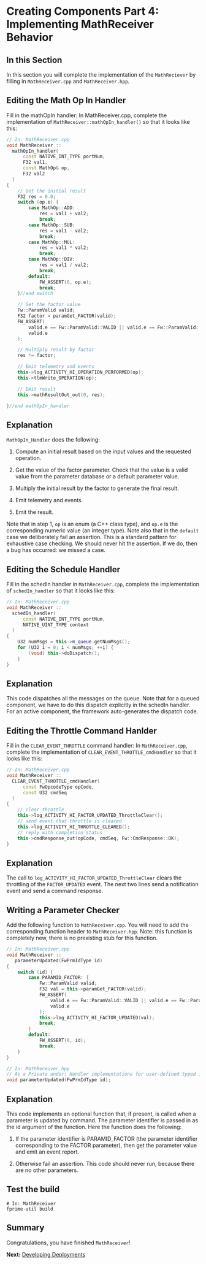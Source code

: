 # Creating Components Part 4: Implementing MathReceiver Behavior

## In this Section

In this section you will complete the implementation of the `MathReciever` by filling in `MathReceiver.cpp` and `MathReceiver.hpp`. 

## Editing the Math Op In Handler
Fill in the mathOpIn handler: In MathReceiver.cpp, complete the implementation of `MathReceiver::mathOpIn_handler()` so that it looks like this:

```cpp
// In: MathReceiver.cpp
void MathReceiver ::
  mathOpIn_handler(
      const NATIVE_INT_TYPE portNum,
      F32 val1,
      const MathOp& op,
      F32 val2
  )
{
    // Get the initial result
    F32 res = 0.0;
    switch (op.e) {
        case MathOp::ADD:
            res = val1 + val2;
            break;
        case MathOp::SUB:
            res = val1 - val2;
            break;
        case MathOp::MUL:
            res = val1 * val2;
            break;
        case MathOp::DIV:
            res = val1 / val2;
            break;
        default:
            FW_ASSERT(0, op.e);
            break;
    }//end switch 

    // Get the factor value
    Fw::ParamValid valid;
    F32 factor = paramGet_FACTOR(valid);
    FW_ASSERT(
        valid.e == Fw::ParamValid::VALID || valid.e == Fw::ParamValid::DEFAULT,
        valid.e
    );

    // Multiply result by factor
    res *= factor;

    // Emit telemetry and events
    this->log_ACTIVITY_HI_OPERATION_PERFORMED(op);
    this->tlmWrite_OPERATION(op);

    // Emit result
    this->mathResultOut_out(0, res);

}//end mathOpIn_handler 
```

## Explanation
`MathOpIn_Handler` does the following:

1. Compute an initial result based on the input values and the requested operation.

2. Get the value of the factor parameter. Check that the value is a valid value from the parameter database or a default parameter value.

3. Multiply the initial result by the factor to generate the final result.

4. Emit telemetry and events.

5. Emit the result.

Note that in step 1, `op` is an enum (a C++ class type), and `op.e` is the corresponding numeric value (an integer type). Note also that in the `default` case we deliberately fail an assertion. This is a standard pattern for exhaustive case checking. We should never hit the assertion. If we do, then a bug has occurred: we missed a case.


## Editing the Schedule Handler
Fill in the schedIn handler in `MathReceiver.cpp`, complete the implementation of `schedIn_handler` so that it looks like this:

```cpp
// In: MathReceiver.cpp
void MathReceiver ::
  schedIn_handler(
      const NATIVE_INT_TYPE portNum,
      NATIVE_UINT_TYPE context
  )
{
    U32 numMsgs = this->m_queue.getNumMsgs();
    for (U32 i = 0; i < numMsgs; ++i) {
        (void) this->doDispatch();
    }
}
```
## Explanation 
This code dispatches all the messages on the queue. Note that for a queued component, we have to do this dispatch explicitly in the schedIn handler. For an active component, the framework auto-generates the dispatch code.

## Editing the Throttle Command Hanlder
Fill in the `CLEAR_EVENT_THROTTLE` command handler: In `MathReceiver.cpp`, complete the implementation of `CLEAR_EVENT_THROTTLE_cmdHandler` so that it looks like this:

```cpp
// In: MathReceiver.cpp
void MathReceiver ::
  CLEAR_EVENT_THROTTLE_cmdHandler(
      const FwOpcodeType opCode,
      const U32 cmdSeq
  )
{
    // clear throttle
    this->log_ACTIVITY_HI_FACTOR_UPDATED_ThrottleClear();
    // send event that throttle is cleared
    this->log_ACTIVITY_HI_THROTTLE_CLEARED();
    // reply with completion status
    this->cmdResponse_out(opCode, cmdSeq, Fw::CmdResponse::OK);
}
```
## Explanation
The call to `log_ACTIVITY_HI_FACTOR_UPDATED_ThrottleClear` clears the throttling of the `FACTOR_UPDATED` event. The next two lines send a notification event and send a command response.

## Writing a Parameter Checker
Add the following function to `MathReceiver.cpp`. You will need to add the corresponding function header to `MathReceiver.hpp`. Note: this function is completely new, there is no prexisting stub for this function.

```cpp
// In: MathReceiver.cpp
void MathReceiver ::
   parameterUpdated(FwPrmIdType id)
{
    switch (id) {
        case PARAMID_FACTOR: {
            Fw::ParamValid valid;
            F32 val = this->paramGet_FACTOR(valid);
            FW_ASSERT(
                valid.e == Fw::ParamValid::VALID || valid.e == Fw::ParamValid::DEFAULT,
                valid.e
            );
            this->log_ACTIVITY_HI_FACTOR_UPDATED(val);
            break;
        }
        default:
            FW_ASSERT(0, id);
            break;
    }
}
```

```cpp
// In: MathReceiver.hpp
// As a Private under: Handler implementations for user-defined typed input ports
void parameterUpdated(FwPrmIdType id);
```

## Explanation
This code implements an optional function that, if present, is called when a parameter is updated by command. The parameter identifier is passed in as the id argument of the function. Here the function does the following:

1. If the parameter identifier is PARAMID_FACTOR (the parameter identifier corresponding to the FACTOR parameter), then get the parameter value and emit an event report.

2. Otherwise fail an assertion. This code should never run, because there are no other parameters.

## Test the build

```shell 
# In: MathReceiver
fprime-util build 
```

## Summary

Congratulations, you have finished `MathReceiver`!

**Next:** [Developing Deployments](./developing-deployments.md)